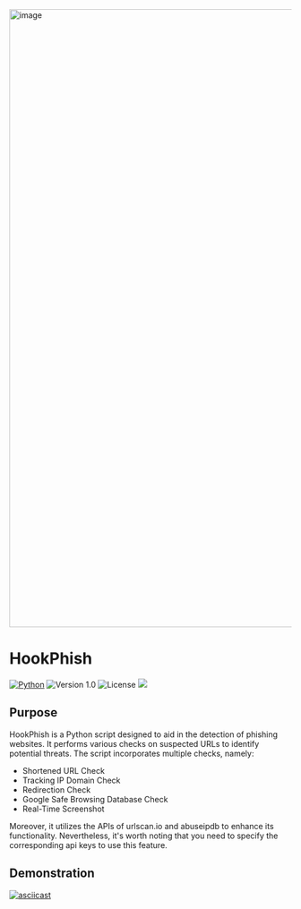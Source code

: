 <img width="1104" alt="image" src="https://user-images.githubusercontent.com/64969369/236695206-880e38d0-9be8-43ee-b8a1-782cd9f60a84.png">

# HookPhish

[![Python](https://img.shields.io/badge/Python-3.x-yellow.svg)](https://www.python.org/) 
![Version 1.0](http://img.shields.io/badge/version-v1.0-orange.svg) ![License](https://img.shields.io/badge/license-MIT-red.svg) <img src="https://img.shields.io/badge/Maintained%3F-Yes-96c40f"> 

## Purpose
HookPhish is a Python script designed to aid in the detection of phishing websites. It performs various checks on suspected URLs to identify potential threats. The script incorporates multiple checks, namely:
- Shortened URL Check
- Tracking IP Domain Check
- Redirection Check
- Google Safe Browsing Database Check
- Real-Time Screenshot

Moreover, it utilizes the APIs of urlscan.io and abuseipdb to enhance its functionality. 
Nevertheless, it's worth noting that you need to specify the corresponding api keys to use this feature.

## Demonstration
[![asciicast](https://asciinema.org/a/8QxzrtLODWlvVmmlJfOYVPMCB.svg)](https://asciinema.org/a/8QxzrtLODWlvVmmlJfOYVPMCB)





 
